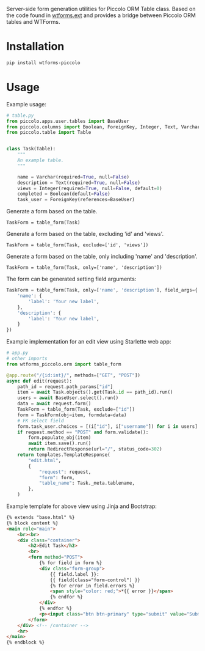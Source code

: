 Server-side form generation utilities for Piccolo ORM Table class.
Based on the code found in [wtforms.ext](https://wtforms.readthedocs.io/en/2.3.x/ext/) and provides a bridge between Piccolo ORM tables and WTForms. 

# Installation 

```bash
pip install wtforms-piccolo
```
# Usage

Example usage:

```python
# table.py
from piccolo.apps.user.tables import BaseUser
from piccolo.columns import Boolean, ForeignKey, Integer, Text, Varchar
from piccolo.table import Table


class Task(Table):
    """
    An example table.
    """

    name = Varchar(required=True, null=False)
    description = Text(required=True, null=False)
    views = Integer(required=True, null=False, default=0)
    completed = Boolean(default=False)
    task_user = ForeignKey(references=BaseUser)
```

Generate a form based on the table.

```shell
TaskForm = table_form(Task)
```

Generate a form based on the table, excluding 'id' and 'views'.

```shell
TaskForm = table_form(Task, exclude=['id', 'views'])
```
Generate a form based on the table, only including 'name' and 'description'.

```shell
TaskForm = table_form(Task, only=['name', 'description'])
```
The form can be generated setting field arguments:

```python
TaskForm = table_form(Task, only=['name', 'description'], field_args={
    'name': {
        'label': 'Your new label',
    },
    'description': {
        'label': 'Your new label',
    }
})
```
Example implementation for an edit view using Starlette web app:

```python
# app.py
# other imports
from wtforms_piccolo.orm import table_form

@app.route("/{id:int}/", methods=["GET", "POST"])
async def edit(request):
    path_id = request.path_params["id"]
    item = await Task.objects().get(Task.id == path_id).run()
    users = await BaseUser.select().run()
    data = await request.form()
    TaskForm = table_form(Task, exclude=["id"])
    form = TaskForm(obj=item, formdata=data)
    # FK select field
    form.task_user.choices = [(i["id"], i["username"]) for i in users]
    if request.method == "POST" and form.validate():
        form.populate_obj(item)
        await item.save().run()
        return RedirectResponse(url="/", status_code=302)
    return templates.TemplateResponse(
        "edit.html",
        {
            "request": request,
            "form": form,
            "table_name": Task._meta.tablename,
        },
    )
```

Example template for above view using Jinja and Bootstrap:

```html
{% extends "base.html" %}
{% block content %}
<main role="main">
    <br><br>
    <div class="container">
        <h2>Edit Task</h2>
        <br>
        <form method="POST">
            {% for field in form %}
            <div class="form-group">
                {{ field.label }}:
                {{ field(class="form-control") }}
                {% for error in field.errors %}
                <span style="color: red;">*{{ error }}</span>
                {% endfor %}
            </div>
            {% endfor %}
            <p><input class="btn btn-primary" type="submit" value="Submit"></p>
        </form>
    </div> <!-- /container -->
    <hr>
</main>
{% endblock %}
```